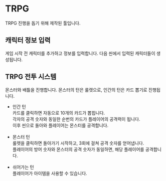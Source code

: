 # TRPG
TRPG 진행을 돕기 위해 제작된 툴입니다.

## 캐릭터 정보 입력
게임 시작 전 캐릭터를 추가하고 정보를 입력합니다.
다음 씬에서 입력된 캐릭터들이 생성됩니다.

## TRPG 전투 시스템
몬스터와 배틀을 진행합니다.
몬스터의 턴은 룰렛으로, 인간의 턴은 카드 뽑기로 진행됩니다.
 - 인간 턴<br>
 카드를 클릭하면 자동으로 10개의 카드가 뽑힙니다.<br>
 각자의 공격 숫자와 동일한 순번의 카드가 플레이어의 공격력이 됩니다.<br>
 이후 씬으로 돌아와 플레이어는 몬스터를 공격합니다.<br><br>
 - 몬스터 턴<br>
룰렛을 클릭하면 돌아가기 시작하고, 3회에 걸쳐 공격 숫자를 얻어냅니다.<br>
플레이어의 방어 숫자와 몬스터의 공격 숫자가 동일하면, 해당 플레이어를 공격합니다.<br><br>
 - 쉬어가는 턴<br>
플레이어가 아이템을 사용할 수 있습니다.<br>
